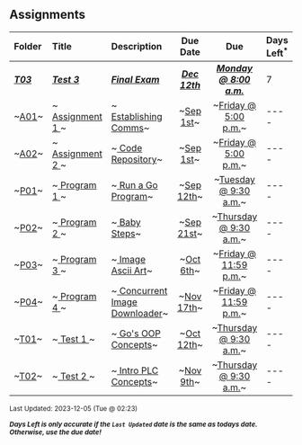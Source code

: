 ## Assignments

| Folder | Title | Description | Due Date | Due | Days Left<sup>*</sup> |
|:------|:------|:------|:-----:|:-----:|-----|
| ***<a href="https://github.com/rugbyprof/4143-PLC/tree/master/Assignments/T03">T03</a>*** | ***<a href="https://github.com/rugbyprof/4143-PLC/tree/master/Assignments/T03"> Test 3 </a>*** | ***<a href="https://github.com/rugbyprof/4143-PLC/tree/master/Assignments/T03"> Final Exam</a>*** | ***<a href="https://github.com/rugbyprof/4143-PLC/tree/master/Assignments/T03">Dec 12th</a>*** | ***<a href="https://github.com/rugbyprof/4143-PLC/tree/master/Assignments/T03">Monday @ 8:00 a.m.</a>*** | 7 |
| ~<a href="https://github.com/rugbyprof/4143-PLC/tree/master/Assignments/A01">A01</a>~ | ~<a href="https://github.com/rugbyprof/4143-PLC/tree/master/Assignments/A01"> Assignment 1 </a>~ | ~<a href="https://github.com/rugbyprof/4143-PLC/tree/master/Assignments/A01"> Establishing Comms</a>~ | ~<a href="https://github.com/rugbyprof/4143-PLC/tree/master/Assignments/A01">Sep 1st</a>~ | ~<a href="https://github.com/rugbyprof/4143-PLC/tree/master/Assignments/A01">Friday @ 5:00 p.m.</a>~ | ---- |
| ~<a href="https://github.com/rugbyprof/4143-PLC/tree/master/Assignments/A02">A02</a>~ | ~<a href="https://github.com/rugbyprof/4143-PLC/tree/master/Assignments/A02"> Assignment 2 </a>~ | ~<a href="https://github.com/rugbyprof/4143-PLC/tree/master/Assignments/A02"> Code Repository</a>~ | ~<a href="https://github.com/rugbyprof/4143-PLC/tree/master/Assignments/A02">Sep 1st</a>~ | ~<a href="https://github.com/rugbyprof/4143-PLC/tree/master/Assignments/A02">Friday @ 5:00 p.m.</a>~ | ---- |
| ~<a href="https://github.com/rugbyprof/4143-PLC/tree/master/Assignments/P01">P01</a>~ | ~<a href="https://github.com/rugbyprof/4143-PLC/tree/master/Assignments/P01"> Program 1 </a>~ | ~<a href="https://github.com/rugbyprof/4143-PLC/tree/master/Assignments/P01"> Run a Go Program</a>~ | ~<a href="https://github.com/rugbyprof/4143-PLC/tree/master/Assignments/P01">Sep 12th</a>~ | ~<a href="https://github.com/rugbyprof/4143-PLC/tree/master/Assignments/P01">Tuesday @ 9:30 a.m.</a>~ | ---- |
| ~<a href="https://github.com/rugbyprof/4143-PLC/tree/master/Assignments/P02">P02</a>~ | ~<a href="https://github.com/rugbyprof/4143-PLC/tree/master/Assignments/P02"> Program 2 </a>~ | ~<a href="https://github.com/rugbyprof/4143-PLC/tree/master/Assignments/P02"> Baby Steps</a>~ | ~<a href="https://github.com/rugbyprof/4143-PLC/tree/master/Assignments/P02">Sep 21st</a>~ | ~<a href="https://github.com/rugbyprof/4143-PLC/tree/master/Assignments/P02">Thursday @ 9:30 a.m.</a>~ | ---- |
| ~<a href="https://github.com/rugbyprof/4143-PLC/tree/master/Assignments/P03">P03</a>~ | ~<a href="https://github.com/rugbyprof/4143-PLC/tree/master/Assignments/P03"> Program 3 </a>~ | ~<a href="https://github.com/rugbyprof/4143-PLC/tree/master/Assignments/P03"> Image Ascii Art</a>~ | ~<a href="https://github.com/rugbyprof/4143-PLC/tree/master/Assignments/P03">Oct 6th</a>~ | ~<a href="https://github.com/rugbyprof/4143-PLC/tree/master/Assignments/P03">Friday @ 11:59 p.m.</a>~ | ---- |
| ~<a href="https://github.com/rugbyprof/4143-PLC/tree/master/Assignments/P04">P04</a>~ | ~<a href="https://github.com/rugbyprof/4143-PLC/tree/master/Assignments/P04"> Program 4 </a>~ | ~<a href="https://github.com/rugbyprof/4143-PLC/tree/master/Assignments/P04"> Concurrent Image Downloader</a>~ | ~<a href="https://github.com/rugbyprof/4143-PLC/tree/master/Assignments/P04">Nov 17th</a>~ | ~<a href="https://github.com/rugbyprof/4143-PLC/tree/master/Assignments/P04">Friday @ 11:59 p.m.</a>~ | ---- |
| ~<a href="https://github.com/rugbyprof/4143-PLC/tree/master/Assignments/T01">T01</a>~ | ~<a href="https://github.com/rugbyprof/4143-PLC/tree/master/Assignments/T01"> Test 1 </a>~ | ~<a href="https://github.com/rugbyprof/4143-PLC/tree/master/Assignments/T01"> Go's OOP Concepts</a>~ | ~<a href="https://github.com/rugbyprof/4143-PLC/tree/master/Assignments/T01">Oct 12th</a>~ | ~<a href="https://github.com/rugbyprof/4143-PLC/tree/master/Assignments/T01">Thursday @ 9:30 a.m.</a>~ | ---- |
| ~<a href="https://github.com/rugbyprof/4143-PLC/tree/master/Assignments/T02">T02</a>~ | ~<a href="https://github.com/rugbyprof/4143-PLC/tree/master/Assignments/T02"> Test 2 </a>~ | ~<a href="https://github.com/rugbyprof/4143-PLC/tree/master/Assignments/T02"> Intro PLC Concepts</a>~ | ~<a href="https://github.com/rugbyprof/4143-PLC/tree/master/Assignments/T02">Nov 9th</a>~ | ~<a href="https://github.com/rugbyprof/4143-PLC/tree/master/Assignments/T02">Thursday @ 9:30 a.m.</a>~ | ---- |

<sup>Last Updated: 2023-12-05 (Tue @ 02:23)</sup> 

<sup>***Days Left is only accurate if the `Last Updated` date is the same as todays date. Otherwise, use the due date!***</sup> 